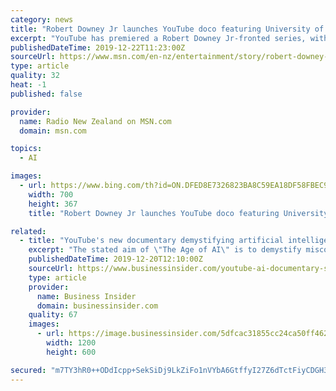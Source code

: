 ```yaml
---
category: news
title: "Robert Downey Jr launches YouTube doco featuring University of Auckland's AI baby"
excerpt: "YouTube has premiered a Robert Downey Jr-fronted series, with the first episode focusing on a University of Auckland lab's research project."
publishedDateTime: 2019-12-22T11:23:00Z
sourceUrl: https://www.msn.com/en-nz/entertainment/story/robert-downey-jr-launches-youtube-doco-featuring-university-of-aucklands-ai-baby/ar-BBYeKAG?li=BBqd5YP
type: article
quality: 32
heat: -1
published: false

provider:
  name: Radio New Zealand on MSN.com
  domain: msn.com

topics:
  - AI

images:
  - url: https://www.bing.com/th?id=ON.DFED8E7326823BA8C59EA18DF58FBEC9
    width: 700
    height: 367
    title: "Robert Downey Jr launches YouTube doco featuring University of Auckland's AI baby"

related:
  - title: "YouTube's new documentary demystifying artificial intelligence features Robert Downey Jr. and an AI baby"
    excerpt: "The stated aim of \"The Age of AI\" is to demystify misconceptions about AI, and showcases bizarre new technologies."
    publishedDateTime: 2019-12-20T12:10:00Z
    sourceUrl: https://www.businessinsider.com/youtube-ai-documentary-series-hosted-by-robert-downey-jr-2019-12
    type: article
    provider:
      name: Business Insider
      domain: businessinsider.com
    quality: 67
    images:
      - url: https://image.businessinsider.com/5dfcac31855cc24ca50ff462?width=1200&format=jpeg
        width: 1200
        height: 600

secured: "m7TY3hR0++ODdIcpp+SekSiDj9LkZiFo1nVYbA6GtffyI27Z6dTctFiyCDGH3POco3O7AcviUnAg/spteQOBESG2dmLwysPGuunzykBszVHrdOJQsJQf5xA+pBaQMFqhmzYUPhAZEtlEaQNGLDnCNpYpYfTOTyghXrKwNCJzsGI5bQGkOq2IHZVHSuL6S5vBZ/OmoOglxgyZj4HO31815eYQ3vmd46AH3cRv0/Fe/TZZOtLma9BnFK0kWhwYt7IMtSOO+Ud8+S68SER3H4993w==;6mzRTFmvO5Afl/qnj3Vvpg=="
---
```


